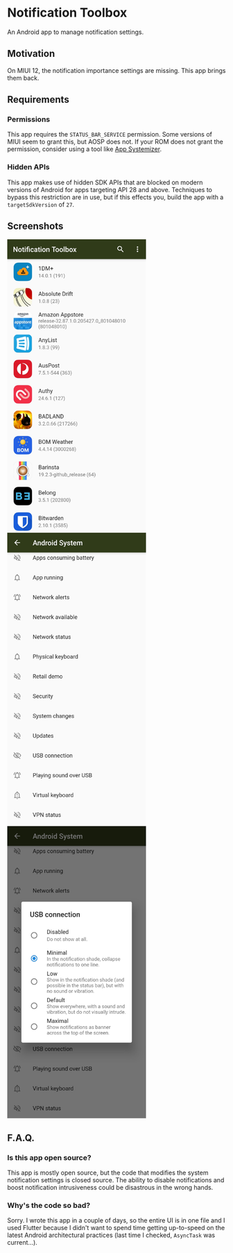 # Notification Toolbox

An Android app to manage notification settings.

## Motivation
On MIUI 12, the notification importance settings are missing.
This app brings them back.

## Requirements
### Permissions
This app requires the `STATUS_BAR_SERVICE` permission. Some versions of MIUI seem to grant this,
but AOSP does not. If your ROM does not grant the permission, consider using a tool
like [App Systemizer](https://forum.xda-developers.com/t/module-terminal-app-systemizer-v17-3-1.3585851/).

### Hidden APIs
This app makes use of hidden SDK APIs that are blocked on modern versions of Android for
apps targeting API 28 and above. Techniques to bypass this restriction are in use, but if
this effects you, build the app with a `targetSdkVersion` of `27`.

## Screenshots

<img alt="Home" src="/notification_toolbox/doc/screenshots/home.jpg" width="320"/>
<img alt="Channels" src="/notification_toolbox/doc/screenshots/channels.jpg" width="320"/>
<img alt="Importance selection" src="/notification_toolbox/doc/screenshots/importance_selection.jpg" width="320"/>

## F.A.Q.

### Is this app open source?
This app is mostly open source, but the code that modifies the system notification settings
is closed source. The ability to disable notifications and boost notification intrusiveness
could be disastrous in the wrong hands.

### Why's the code so bad?
Sorry. I wrote this app in a couple of days, so the entire UI is in one file and I used Flutter
because I didn't want to spend time getting up-to-speed on the latest Android architectural practices
(last time I checked, `AsyncTask` was current...).